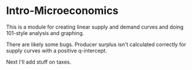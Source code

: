 # Intro-Microeconomics

This is a module for creating linear supply and demand curves and doing 101-style analysis and graphing.

There are likely some bugs. Producer surplus isn't calculated correctly for supply curves with a positive q-intercept. 

Next I'll add stuff on taxes. 

